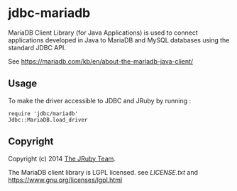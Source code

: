 # jdbc-mariadb

MariaDB Client Library (for Java Applications) is used to connect applications
developed in Java to MariaDB and MySQL databases using the standard JDBC API.

See https://mariadb.com/kb/en/about-the-mariadb-java-client/

## Usage

To make the driver accessible to JDBC and JRuby by running :

    require 'jdbc/mariadb'
    Jdbc::MariaDB.load_driver

## Copyright

Copyright (c) 2014 [The JRuby Team](https://github.com/jruby).

The MariaDB client library is LGPL licensed.
see *LICENSE.txt* and https://www.gnu.org/licenses/lgpl.html
